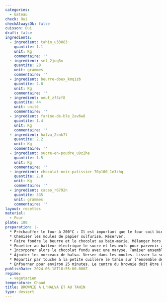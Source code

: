 ```yaml
---
categories:
  - Gateau
check: Oui
checkAlwaysOk: false
cuisson: Oui
draft: false
ingredients:
  - ingredient: tahin_u33083
    quantite: 1.1
    unit: Kg
    commentaire: ''
  - ingredient: sel_2juq3x
    quantite: 28
    unit: grammes
    commentaire: ''
  - ingredient: beurre-doux_kmq1zb
    quantite: 2.8
    unit: Kg
    commentaire: ''
  - ingredient: oeuf_zf3zf8
    quantite: 44
    unit: unité
    commentaire: ''
  - ingredient: farine-de-ble_2av6w8
    quantite: 1.4
    unit: Kg
    commentaire: ''
  - ingredient: halva_2cnk7l
    quantite: 2.2
    unit: Kg
    commentaire: ''
  - ingredient: sucre-en-poudre_u9z2he
    quantite: 1.5
    unit: Kg
    commentaire: ''
  - ingredient: chocolat-noir-patissier-70p100_1e3zhq
    quantite: 2.8
    unit: Kg
    commentaire: ''
  - ingredient: cacao_r6792n
    quantite: 335
    unit: grammes
    commentaire: ''
layout: recettes
materiel:
  - Four
plate: 100
preparation: |-
  * Préchauffer le four à 200°C : Il est important que le four soit bien chaud lors de l'enfournage car le timing de cuisson est très précis. Donc ne pas zapper pas l'étape du préchauffage ! 
  * Chemiser les moules de papier sulfurisé. Réserver.
  * Faire fondre le beurre et le chocolat au bain-marie. Mélanger hors du feu, jusqu'à obtenir une texture lisse et brillante. Réserver.
  * Fouetter au batteur électrique le sucre et les œufs pour parvenir à une texture claire et crémeuse.
  * Incorporer alors le chocolat fondu avec une maryse. Tamiser ensemble la farine, le sel et le cacao. Les incorporer délicatement, au mélange précédent.
  * Ajouter les morceaux de halva. Verser dans les moules. Lisser la surface.
  * Répartir par touche à la petite cuillère le tahin sur l'ensemble des brownies. Avec un cure-dent ou un pic à brochette, faire des marbrures sur toute la surface de la pâte.
  * Enfourner pour environ 25 minutes. Le centre du brownie doit être à peine saisi quand à sa sortie du four. Ne pas oublier que les gâteaux continuent un peu à cuire, même après être sortis du four ! La texture va se raffermir en refroidissant.
publishDate: 2024-06-18T10:55:00.000Z
regime:
  - vegetarien
temperature: Chaud
title: BROWNIE A L'HALVA ET AU TAHIN
type: dessert
---
```

